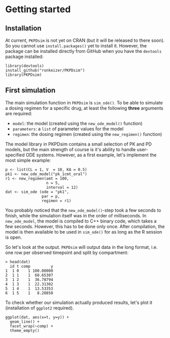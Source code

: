 # Getting started

## Installation

At current, `PKPDsim` is not yet on CRAN (but it will be released to there soon). So you cannot use `install.packages()` yet to install it. However, the package can be installed directly from GitHub when you have the `devtools` package installed:

    library(devtools)
    install_github("ronkeizer/PKPDsim")
    library(PKPDsim)

## First simulation

The main simulation function in `PKPDsim` is `sim_ode()`. To be able to simulate a dosing regimen for a specific drug, at least the following **three** arguments are required:

- `model`: the model (created using the `new_ode_model()` function)
- `parameters`: a `list` of parameter values for the model
- `regimen`: the dosing regimen (created using the `new_regimen()` function)

The model library in PKPDsim contains a small selection of PK and PD models, but the main strength of course is it's ability to handle user-specified ODE systems. However, as a first example, let's implement the most simple example:

    p <- list(CL = 1, V  = 10, KA = 0.5)
    pk1 <- new_ode_model("pk_1cmt_oral")
    r1 <- new_regimen(amt = 100,
                      n = 5,
                      interval = 12)
    dat <- sim_ode (ode = "pk1",
                    par = p,
                    regimen = r1)

You probably noticed that the `new_ode_model()`-step took a few seconds to finish, while the simulation itself was in the order of milliseconds. In `new_ode_model`, the model is compiled to C++ binary code, which takes a few seconds. However, this has to be done only once. After compilation, the model is then available to be used in `sim_ode()` for as long as the R session is open.

So let's look at the output. `PKPDsim` will output data in the long format, i.e. one row per observed timepoint and split by compartment:

    > head(dat)
      id t comp         y
    1  1 0    1 100.00000
    2  1 1    1  60.65307
    3  1 2    1  36.78794
    4  1 3    1  22.31302
    5  1 4    1  13.53353
    6  1 5    1   8.20850

To check whether our simulation actually produced results, let's plot it (installation of `ggplot2` required).

    ggplot(dat, aes(x=t, y=y)) +
      geom_line() +
      facet_wrap(~comp) +
      theme_empty()
